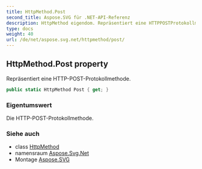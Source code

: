 ```yaml
---
title: HttpMethod.Post
second_title: Aspose.SVG für .NET-API-Referenz
description: HttpMethod eigendom. Repräsentiert eine HTTPPOSTProtokollmethode.
type: docs
weight: 40
url: /de/net/aspose.svg.net/httpmethod/post/
---
```

## HttpMethod.Post property

Repräsentiert eine HTTP-POST-Protokollmethode.

```csharp
public static HttpMethod Post { get; }
```

### Eigentumswert

Die HTTP-POST-Protokollmethode.

### Siehe auch

* class [HttpMethod](../)
* namensraum [Aspose.Svg.Net](../../httpmethod/)
* Montage [Aspose.SVG](../../../)



